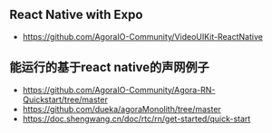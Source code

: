 

## React Native with Expo
- https://github.com/AgoraIO-Community/VideoUIKit-ReactNative

## 能运行的基于react native的声网例子
- https://github.com/AgoraIO-Community/Agora-RN-Quickstart/tree/master
- https://github.com/dueka/agoraMonolith/tree/master
- https://doc.shengwang.cn/doc/rtc/rn/get-started/quick-start
